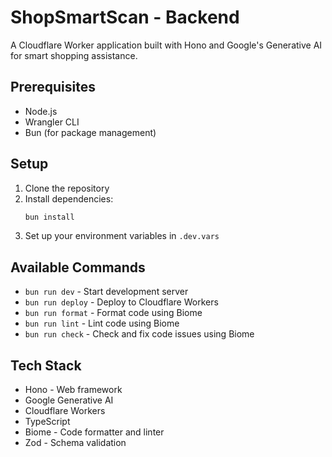 # ShopSmartScan - Backend

A Cloudflare Worker application built with Hono and Google's Generative AI for smart shopping assistance.

## Prerequisites

- Node.js
- Wrangler CLI
- Bun (for package management)

## Setup

1. Clone the repository
2. Install dependencies:
   ```bash
   bun install
   ```
3. Set up your environment variables in `.dev.vars`

## Available Commands

- `bun run dev` - Start development server
- `bun run deploy` - Deploy to Cloudflare Workers
- `bun run format` - Format code using Biome
- `bun run lint` - Lint code using Biome
- `bun run check` - Check and fix code issues using Biome

## Tech Stack

- Hono - Web framework
- Google Generative AI
- Cloudflare Workers
- TypeScript
- Biome - Code formatter and linter
- Zod - Schema validation

